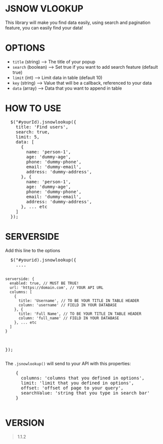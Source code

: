 # JSNOW VLOOKUP
<p>
  This library will make you find data easily, using search and pagination feature, you can easily find your data!
</p>

# OPTIONS
<ul>
  <li><code>title</code> (string) --> The title of your popup</li>
  <li><code>search</code> (boolean) --> Set true if you want to add search feature (default true)</li>
  <li><code>limit</code> (int) --> Limit data in table (default 10)</li>
  <li><code>key</code> (string) --> Value that will be a callback, referenced to your data</li>
  <li><code>data</code> (array) --> Data that you want to append in table</li>
</ul>

# HOW TO USE
<pre>
  $("#yourId).jsnowlookup({
    title: 'Find users',
    search: true,
    limit: 5,
    data: [
      {
        name: 'person-1',
        age: 'dummy-age',
        phone: 'dummy-phone',
        email: 'dummy-email',
        address: 'dummy-address',
      }, {
        name: 'person-1',
        age: 'dummy-age',
        phone: 'dummy-phone',
        email: 'dummy-email',
        address: 'dummy-address',
      }, ... etc
    ]
  });
</pre>

# SERVERSIDE
<p>
  Add this line to the options
<p>
<pre>
  $("#yourid).jsnowlookup({
    ....

    serverside: {
      enabled: true, // MUST BE TRUE!
      url: 'https://domain.com', // YOUR API URL
      columns: [
        {
          title: 'Username', // TO BE YOUR TITLE IN TABLE HEADER
          column: 'username' // FIELD IN YOUR DATABASE
        }, {
          title: 'Full Name', // TO BE YOUR TITLE IN TABLE HEADER
          column: 'full_name' // FIELD IN YOUR DATABASE
        }, ... etc
      ]
    }
  });
</pre>
<p>
  The <code>.jsnowlookup()</code> will send to your API with this properties:<br />
  <pre>
    {
      columns: 'columns that you defined in options',
      limit: 'limit that you defined in options',
      offset: 'offset of page to your query',
      searchValue: 'string that you type in search bar'
    }
  </pre>
</p>

# VERSION
> 1.1.2